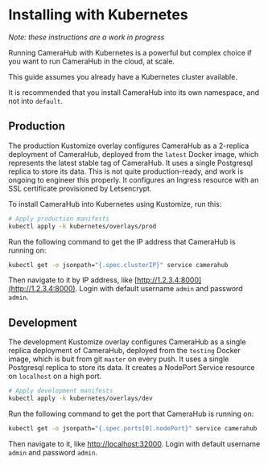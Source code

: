# Installing with Kubernetes

_Note: these instructions are a work in progress_

Running CameraHub with Kubernetes is a powerful but complex choice if you want to run CameraHub in the cloud, at scale.

This guide assumes you already have a Kubernetes cluster available.

It is recommended that you install CameraHub into its own namespace, and not into `default`.

## Production

The production Kustomize overlay configures CameraHub as a 2-replica deployment of CameraHub, deployed from the `latest` Docker image,
which represents the latest stable tag of CameraHub. It uses a single Postgresql replica to store its data. This is not quite
production-ready, and work is ongoing to engineer this properly. It configures an Ingress resource with an SSL certificate provisioned
by Letsencrypt.

To install CameraHub into Kubernetes using Kustomize, run this:

```sh
# Apply production manifests
kubectl apply -k kubernetes/overlays/prod
```

Run the following command to get the IP address that CameraHub is running on:

```sh
kubectl get -o jsonpath="{.spec.clusterIP}" service camerahub
```

Then navigate to it by IP address, like [http://1.2.3.4:8000](http://1.2.3.4:8000). Login with default username `admin` and password `admin`.

## Development

The development Kustomize overlay configures CameraHub as a single replica deployment of CameraHub, deployed from the `testing` Docker image,
which is buit from git `master` on every push. It uses a single Postgresql replica to store its data. It creates a NodePort Service resource
on `localhost` on a high port.

```sh
# Apply development manifests
kubectl apply -k kubernetes/overlays/dev
```

Run the following command to get the port that CameraHub is running on:

```sh
kubectl get -o jsonpath="{.spec.ports[0].nodePort}" service camerahub
```

Then navigate to it, like [http://localhost:32000](http://localhost:32000). Login with default username `admin` and password `admin`.
